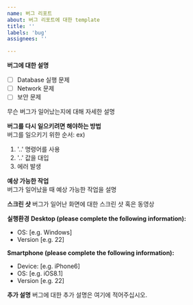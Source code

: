 ```yaml
---
name: 버그 리포트
about: 버그 리포트에 대한 template
title: ''
labels: 'bug'
assignees: ''

---
```


**버그에 대한 설명**  
* [ ] Database 실행 문제
* [ ] Network 문제
* [ ] 보안 문제  

무슨 버그가 일어났는지에 대해 자세한 설명

**버그를 다시 일으키려면 해야하는 방법**  
버그를 일으키기 위한 순서:
ex)
1. '..' 명령어를 사용
2. '..' 값을 대입
3. 에러 발생

**예상 가능한 작업**  
버그가 일어났을 때 예상 가능한 작업을 설명

**스크린 샷**
버그가 일어난 화면에 대한 스크린 샷 혹은 동영상

**실행환경**
**Desktop (please complete the following information):**
 - OS: [e.g. Windows]
 - Version [e.g. 22]

**Smartphone (please complete the following information):**
 - Device: [e.g. iPhone6]
 - OS: [e.g. iOS8.1]
 - Version [e.g. 22]

**추가 설명**
버그에 대한 추가 설명은 여기에 적어주십시오.
